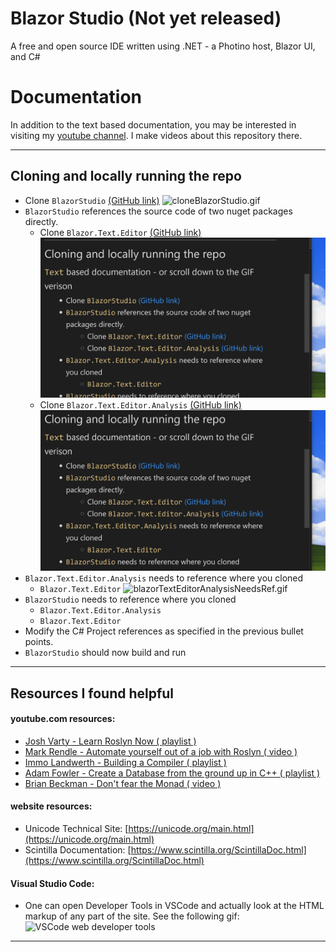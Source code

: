 # Blazor Studio (Not yet released)
A free and open source IDE written using .NET - a Photino host, Blazor UI, and C#

# Documentation
In addition to the text based documentation, you may be interested in visiting my [youtube channel](https://www.youtube.com/channel/UCzhWhqYVP40as1MFUesQM9w). I make videos about this repository there.

---

## Cloning and locally running the repo

- Clone `BlazorStudio` [(GitHub link)](https://github.com/huntercfreeman/BlazorStudio)
![cloneBlazorStudio.gif](/Images/RootREADME/cloneBlazorStudio.gif)
- `BlazorStudio` references the source code of two nuget packages directly.
  - Clone `Blazor.Text.Editor` [(GitHub link)](https://github.com/huntercfreeman/Blazor.Text.Editor)
  ![cloneBlazorTextEditor.gif](/Images/RootREADME/cloneBlazorTextEditor.gif)
  - Clone `Blazor.Text.Editor.Analysis` [(GitHub link)](https://github.com/huntercfreeman/Blazor.Text.Editor.Analysis)
  ![cloneBlazorTextEditorAnalysis.gif](/Images/RootREADME/cloneBlazorTextEditorAnalysis.gif)
- `Blazor.Text.Editor.Analysis` needs to reference where you cloned
  - `Blazor.Text.Editor`
  ![blazorTextEditorAnalysisNeedsRef.gif](/Images/RootREADME/blazorTextEditorAnalysisNeedsRef.gif)
- `BlazorStudio` needs to reference where you cloned 
  - `Blazor.Text.Editor.Analysis`
  - `Blazor.Text.Editor`
- Modify the C# Project references as specified in the previous bullet points.
- `BlazorStudio` should now build and run

---

## Resources I found helpful

#### youtube.com resources:
  - [Josh Varty - Learn Roslyn Now ( playlist )](https://youtube.com/playlist?list=PLxk7xaZWBdUT23QfaQTCJDG6Q1xx6uHdG)
  - [Mark Rendle - Automate yourself out of a job with Roslyn ( video )](https://www.youtube.com/watch?v=V4zqk4-LL1M)
  - [Immo Landwerth - Building a Compiler ( playlist )](https://youtube.com/playlist?list=PLRAdsfhKI4OWNOSfS7EUu5GRAVmze1t2y)
  - [Adam Fowler - Create a Database from the ground up in C++ ( playlist )](https://youtube.com/playlist?list=PLWoOSZbmib_cr7zRfAkPkoa9m2uYsYDug)
  - [Brian Beckman - Don't fear the Monad ( video )](https://www.youtube.com/watch?v=ZhuHCtR3xq8)

#### website resources:
  - Unicode Technical Site: [https://unicode.org/main.html](https://unicode.org/main.html)
  - Scintilla Documentation: [https://www.scintilla.org/ScintillaDoc.html](https://www.scintilla.org/ScintillaDoc.html)
  
#### Visual Studio Code:
  - One can open Developer Tools in VSCode and actually look at the HTML markup of any part of the site. See the following gif:
![VSCode web developer tools](/Images/RootREADME/vscodeWebtools.gif)

---
